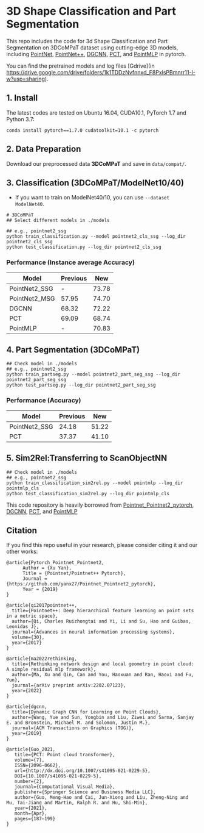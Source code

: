 # 3D Shape Classification and Part Segmentation

This repo includes the code for 3d Shape Classification and Part Segmentation on 3DCoMPaT dataset using cutting-edge 3D models, including [PointNet](http://openaccess.thecvf.com/content_cvpr_2017/papers/Qi_PointNet_Deep_Learning_CVPR_2017_paper.pdf), [PointNet++](http://papers.nips.cc/paper/7095-pointnet-deep-hierarchical-feature-learning-on-point-sets-in-a-metric-space.pdf), [DGCNN](https://arxiv.org/abs/1801.07829), [PCT](https://arxiv.org/pdf/2012.09688.pdf), and [PointMLP](https://arxiv.org/abs/2202.07123) in pytorch.

You can find the pretrained models and log files [Gdrive](in https://drive.google.com/drive/folders/1k1TDDzNvfnnxd_F8PxlsPBmnrr11-I-w?usp=sharing).


## 1. Install
The latest codes are tested on Ubuntu 16.04, CUDA10.1, PyTorch 1.7 and Python 3.7:
```shell
conda install pytorch==1.7.0 cudatoolkit=10.1 -c pytorch
```

## 2. Data Preparation
Download our preprocessed data **3DCoMPaT**  and save in `data/compat/`.


## 3. Classification (3DCoMPaT/ModelNet10/40)


* If you want to train on ModelNet40/10, you can use `--dataset ModelNet40`.
```shell
# 3DCoMPaT
## Select different models in ./models 

## e.g., pointnet2_ssg 
python train_classification.py --model pointnet2_cls_ssg --log_dir pointnet2_cls_ssg
python test_classification.py --log_dir pointnet2_cls_ssg
```

### Performance (Instance average Accuracy)
| Model | Previous | New | 
|--|--|--|
| PointNet2_SSG  | - | 73.78 |
| PointNet2_MSG  |  57.95| 74.70| 
| DGCNN  |  68.32| 72.22 |
| PCT  |  69.09 | 68.74|
| PointMLP  |  - | 70.83|


## 4. Part Segmentation (3DCoMPaT)

```
## Check model in ./models 
## e.g., pointnet2_ssg
python train_partseg.py --model pointnet2_part_seg_ssg --log_dir pointnet2_part_seg_ssg
python test_partseg.py --log_dir pointnet2_part_seg_ssg
```

### Performance (Accuracy)
| Model | Previous| New |
|--|--|--|
|PointNet2_SSG|24.18| 51.22|
|PCT | 37.37 | 41.10| 

## 5. Sim2Rel:Transferring to ScanObjectNN
```
## Check model in ./models 
## e.g., pointnet2_ssg
python train_classification_sim2rel.py --model pointmlp --log_dir pointmlp_cls
python test_classification_sim2rel.py --log_dir pointmlp_cls
```

This code repository is heavily borrowed from [Pointnet_Pointnet2_pytorch](https://github.com/yanx27/Pointnet_Pointnet2_pytorch), [DGCNN](https://github.com/WangYueFt/dgcnn), [PCT](https://github.com/Strawberry-Eat-Mango/PCT_Pytorch), and [PointMLP](https://github.com/ma-xu/pointMLP-pytorch)

## Citation
If you find this repo useful in your research, please consider citing it and our other works:
```
@article{Pytorch_Pointnet_Pointnet2,
      Author = {Xu Yan},
      Title = {Pointnet/Pointnet++ Pytorch},
      Journal = {https://github.com/yanx27/Pointnet_Pointnet2_pytorch},
      Year = {2019}
}
```

```
@article{qi2017pointnet++,
  title={Pointnet++: Deep hierarchical feature learning on point sets in a metric space},
  author={Qi, Charles Ruizhongtai and Yi, Li and Su, Hao and Guibas, Leonidas J},
  journal={Advances in neural information processing systems},
  volume={30},
  year={2017}
}
```

```
@article{ma2022rethinking,
  title={Rethinking network design and local geometry in point cloud: A simple residual mlp framework},
  author={Ma, Xu and Qin, Can and You, Haoxuan and Ran, Haoxi and Fu, Yun},
  journal={arXiv preprint arXiv:2202.07123},
  year={2022}
}
```

```
@article{dgcnn,
  title={Dynamic Graph CNN for Learning on Point Clouds},
  author={Wang, Yue and Sun, Yongbin and Liu, Ziwei and Sarma, Sanjay E. and Bronstein, Michael M. and Solomon, Justin M.},
  journal={ACM Transactions on Graphics (TOG)},
  year={2019}
}
```
```
@article{Guo_2021,
   title={PCT: Point cloud transformer},
   volume={7},
   ISSN={2096-0662},
   url={http://dx.doi.org/10.1007/s41095-021-0229-5},
   DOI={10.1007/s41095-021-0229-5},
   number={2},
   journal={Computational Visual Media},
   publisher={Springer Science and Business Media LLC},
   author={Guo, Meng-Hao and Cai, Jun-Xiong and Liu, Zheng-Ning and Mu, Tai-Jiang and Martin, Ralph R. and Hu, Shi-Min},
   year={2021},
   month={Apr},
   pages={187–199}
}
```

